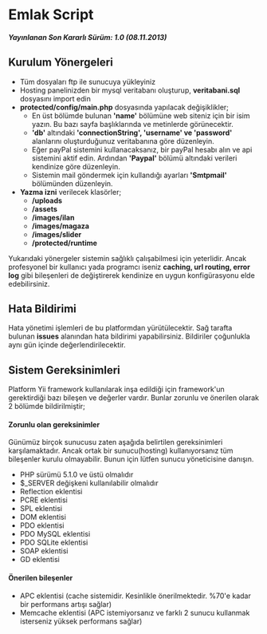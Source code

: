 Emlak Script
===========

<h5>Yayınlanan Son Kararlı Sürüm: 1.0 (08.11.2013)</h5>


Kurulum Yönergeleri
-----------

<ul>
  <li>Tüm dosyaları ftp ile sunucuya yükleyiniz</li>
  <li>Hosting panelinizden bir mysql veritabanı oluşturup, <b>veritabani.sql</b> dosyasını import edin</li>
  <li><b>protected/config/main.php</b> dosyasında yapılacak değişiklikler;
    <ul>
      <li>En üst bölümde bulunan <b>'name'</b> bölümüne web siteniz için bir isim yazın. Bu bazı sayfa başlıklarında ve metinlerde görünecektir.</li>
      <li><b>'db'</b> altındaki <b>'connectionString', 'username' ve 'password'</b> alanlarını oluşturduğunuz veritabanına göre düzenleyin.</li>
      <li>Eğer payPal sistemini kullanacaksanız, bir payPal hesabı alın ve api sistemini aktif edin. Ardından <b>'Paypal'</b> bölümü altındaki verileri kendinize göre düzenleyin.</li>
      <li>Sistemin mail göndermek için kullandığı ayarları <b>'Smtpmail'</b> bölümünden düzenleyin.</li>
    </ul>
  </li>
  <li><b>Yazma izni</b> verilecek klasörler;
    <ul>
      <li><b>/uploads</b></li>
      <li><b>/assets</b></li>
      <li><b>/images/ilan</b></li>
      <li><b>/images/magaza</b></li>
      <li><b>/images/slider</b></li>
      <li><b>/protected/runtime</b></li>
    </ul>
  </li>
</ul>

Yukarıdaki yönergeler sistemin sağlıklı çalışabilmesi için yeterlidir. Ancak profesyonel bir kullanıcı yada programcı iseniz <b>caching, url routing, error log</b> gibi bileşenleri de değiştirerek kendinize en uygun konfigürasyonu elde edebilirsiniz.

Hata Bildirimi
-----------
Hata yönetimi işlemleri de bu platformdan yürütülecektir. Sağ tarafta bulunan <b>issues</b> alanından hata bildirimi yapabilirsiniz. Bildiriler çoğunlukla aynı gün içinde değerlendirilecektir.


Sistem Gereksinimleri
-----------
Platform Yii framework kullanılarak inşa edildiği için framework'un gerektirdiği bazı bileşen ve değerler vardır. Bunlar zorunlu ve önerilen olarak 2 bölümde bildirilmiştir;

<h4>Zorunlu olan gereksinimler</h4>
Günümüz birçok sunucusu zaten aşağıda belirtilen gereksinimleri karşılamaktadır. Ancak ortak bir sunucu(hosting) kullanıyorsanız tüm bileşenler kurulu olmayabilir. Bunun için lütfen sunucu yöneticisine danışın.
<ul>
  <li>PHP sürümü 5.1.0 ve üstü olmalıdır</li>
  <li>$_SERVER değişkeni kullanılabilir olmalıdır</li>
  <li>Reflection eklentisi</li>
  <li>PCRE eklentisi</li>
  <li>SPL eklentisi</li>
  <li>DOM eklentisi</li>
  <li>PDO eklentisi</li>
  <li>PDO MySQL eklentisi</li>
  <li>PDO SQLite eklentisi</li>
  <li>SOAP eklentisi</li>
  <li>GD eklentisi</li>
</ul>

<h4>Önerilen bileşenler</h4>
<ul>
  <li>APC eklentisi (cache sistemidir. Kesinlikle önerilmektedir. %70'e kadar bir performans artışı sağlar)</li>
  <li>Memcache eklentisi (APC istemiyorsanız ve farklı 2 sunucu kullanmak isterseniz yüksek performans sağlar)</li>
</ul>
